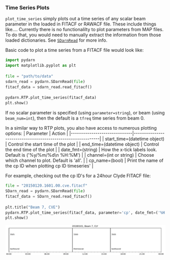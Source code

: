 ### Time Series Plots

`plot_time_series` simply plots out a time series of any scalar beam parameter in the loaded in FITACF or RAWACF file. These include things like.... Currently there is no functionalilty to plot parameters from MAP files. To do that, you would need to manually extract the information from those loaded dictionaries. See [`SDarnRead`](code/SDarnRead.md) for more info.

Basic code to plot a time series from a FITACF file would look like:
```python
import pydarn
import matplotlib.pyplot as plt

file = "path/to/data"
sdarn_read = pydarn.SDarnRead(file)
fitacf_data = sdarn_read.read_fitacf()
 
pydarn.RTP.plot_time_series(fitacf_data)
plt.show()
```    
If no scalar parameter is specified (using `parameter=string`), or beam (using `beam_num=int`), then the default is a `tfreq` time series from beam 0. 

In a similar way to RTP plots, you also have access to numerous plotting options:
| Parameter                    | Action                                                      |
|------------------------------|-------------------------------------------------------------|
| start_time=(datetime object) | Control the start time of the plot                          |
| end_time=(datetime object)   | Control the end time of the plot                            |
| date_fmt=(string)            | How the x-tick labels look. Default is ('%y/%m/%d\n %H:%M') |
| channel=(int or string)      | Choose which channel to plot. Default is 'all'.             |
| cp_name=(bool)               | Print the name of the cp ID when plotting cp ID timeseries' |

For example, checking out the cp ID's for a 24hour Clyde FITACF file:
```python
file = "20150120.1601.00.cve.fitacf"
SDarn_read = pydarn.SDarnRead(file)
fitacf_data = SDarn_read.read_fitacf()

plt.title("Beam 7, CVE")
pydarn.RTP.plot_time_series(fitacf_data, parameter='cp', date_fmt=('%H:%M'), beam_no=7)
plt.show()
```    
![](../imgs/cpid_eg.png)

